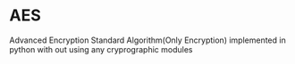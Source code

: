 # AES
Advanced Encryption Standard Algorithm(Only Encryption)  implemented in python with  out using any cryprographic modules
